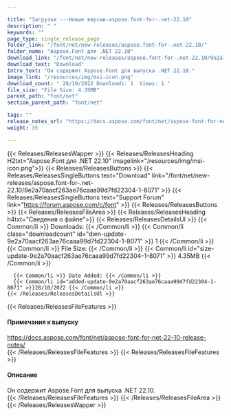 ```yaml
---

title: "Загрузки ---Новые версии-aspose.font-for-.net-22.10"
description: " "
keywords: ""
page_type: single_release_page
folder_link: "/font/net/new-releases/aspose.font-for-.net-22.10/"
folder_name: "Aspose.Font для .NET 22.10"
download_link: "/font/net/new-releases/aspose.font-for-.net-22.10/9e2a70aacf263ae76caaa99d7fd22304-1-8071"
download_text: "Download"
Intro_text: "Он содержит Aspose.Font для выпуска .NET 22.10."
image_link: "/resources/img/msi-icon.png"
download_count: " 28/10/2022 Downloads: 1  Views: 1 "
file_size: "File Size: 4.35MB"
parent_path: "font/net"
section_parent_path: "font/net"

tags: ""
release_notes_url: "https://docs.aspose.com/font/net/aspose-font-for-net-22-10-release-notes/"
weight: 35

---
```


{{< Releases/ReleasesWapper >}}
  {{< Releases/ReleasesHeading H2txt="Aspose.Font для .NET 22.10" imagelink="/resources/img/msi-icon.png">}}
  {{< Releases/ReleasesButtons >}}
    {{< Releases/ReleasesSingleButtons text="Download" link="/font/net/new-releases/aspose.font-for-.net-22.10/9e2a70aacf263ae76caaa99d7fd22304-1-8071" >}}
    {{< Releases/ReleasesSingleButtons text="Support Forum" link="https://forum.aspose.com/c/font" >}}
  {{< Releases/ReleasesButtons >}}
  {{< Releases/ReleasesFileArea >}}
    {{< Releases/ReleasesHeading h4txt="Сведения о файле">}}
    {{< Releases/ReleasesDetailsUl >}}
      {{< Common/li >}} Downloads: {{< /Common/li >}}
      {{< Common/li class="downloadcount" id="dwn-update-9e2a70aacf263ae76caaa99d7fd22304-1-8071" >}} 1 {{< /Common/li >}}
      {{< Common/li >}} File Size: {{< /Common/li >}}
      {{< Common/li id="size-update-9e2a70aacf263ae76caaa99d7fd22304-1-8071" >}} 4.35MB {{< /Common/li >}}

      {{< Common/li >}} Date Added: {{< /Common/li >}}
      {{< Common/li id="added-update-9e2a70aacf263ae76caaa99d7fd22304-1-8071" >}}28/10/2022 {{< /Common/li >}}
    {{< /Releases/ReleasesDetailsUl >}}

  {{< Releases/ReleasesFileFeatures >}}
      <h4>Примечания к выпуску</h4><div> <a href='https://docs.aspose.com/font/net/aspose-font-for-net-22-10-release-notes/'>https://docs.aspose.com/font/net/aspose-font-for-net-22-10-release-notes/</a></div>
  {{< /Releases/ReleasesFileFeatures >}}
  {{< Releases/ReleasesFileFeatures >}}
      <h4>Описание</h4><div class="HTMLDescription"> Он содержит Aspose.Font для выпуска .NET 22.10.</div>
  {{< /Releases/ReleasesFileFeatures >}}
 {{< /Releases/ReleasesFileArea >}}
{{< /Releases/ReleasesWapper >}}



